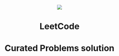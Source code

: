 
<p  align="center">
<!--   <h1> -->
    <img align="center"  src="https://github.com/soulnote/LeetCode/assets/71943647/c17c7bd6-6ea3-47a4-8681-d815a8adc977">
<!--   </h1> -->
</p>

<p>
  <h1 align="center">
    LeetCode 
  </h1>
</p>

<p>
  <h1 align="center">
    Curated Problems solution
  </h1>
<!-- </p> -->
